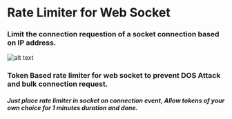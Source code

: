# Rate Limiter for Web Socket
### Limit the connection requestion of a socket connection based on IP address. 

![alt text](https://i.ibb.co/M56CZ97/Screenshot-2020-12-04-112434.png)


### Token Based rate limiter for web socket to prevent DOS Attack and bulk connection request. 
##### Just place rate limiter in socket on connection event, Allow tokens of your own choice for 1 minutes duration and done.

